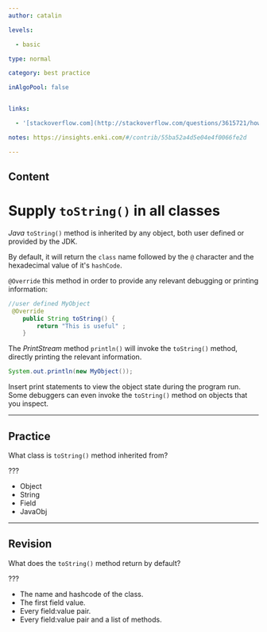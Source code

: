 ```yaml
---
author: catalin

levels:

  - basic

type: normal

category: best practice

inAlgoPool: false


links:

  - '[stackoverflow.com](http://stackoverflow.com/questions/3615721/how-to-use-the-tostring-method-in-java){website}'

notes: https://insights.enki.com/#/contrib/55ba52a4d5e04e4f0066fe2d

---
```

## Content
# Supply `toString()` in all classes

*Java* `toString()` method is inherited by any object, both user defined or provided by the JDK.

By default, it will return the `class` name followed by the `@` character and the hexadecimal value of it's `hashCode`.

`@Override` this method in order to provide any relevant debugging or printing information:
```java
//user defined MyObject
 @Override
    public String toString() {
        return "This is useful" ;
    }

```

The *PrintStream* method `println()` will invoke the `toString()` method, directly printing the relevant information.

```java
System.out.println(new MyObject());
```
Insert print statements to view the object state during the program run. Some debuggers can even invoke the `toString()` method on objects that you inspect.

---
## Practice

What class is `toString()` method inherited from?

???

* Object
* String
* Field
* JavaObj

---
## Revision

What does the `toString()` method return by default?

???

* The name and hashcode of the class.
* The first field value.
* Every field:value pair.
* Every field:value pair and a list of methods.

